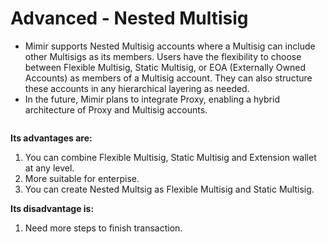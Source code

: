 # Advanced - Nested Multisig

* Mimir supports Nested Multisig accounts where a Multisig can include other Multisigs as its members. Users have the flexibility to choose between Flexible Multisig, Static Multisig, or EOA (Externally Owned Accounts) as members of a Multisig account. They can also structure these accounts in any hierarchical layering as needed.
* In the future, Mimir plans to integrate Proxy, enabling a hybrid architecture of Proxy and Multisig accounts.

<figure><img src="https://lh7-us.googleusercontent.com/HD8lD8U-ywnoijzWzb5Cl0qKvSvIPi8BJgSibG7WvQRQfvSgnCPWbP_1zHFf23ZNiF4NhLYnTkfDsOyezqbje1M4Cz1Mn_mI5RyUuCcpro4E5l47f98Y6Htv-rznjRtnh0DWoRYY5ChBTtF7QWTqzA" alt=""><figcaption></figcaption></figure>



**Its advantages are:**&#x20;

1. You can combine Flexible Multisig, Static Multisig and Extension wallet at any level.
2. More suitable for enterpise.
3. You can create Nested Multsig as Flexible Multisig and Static Multisig.

**Its disadvantage is:**&#x20;

1. Need more steps to finish transaction.
